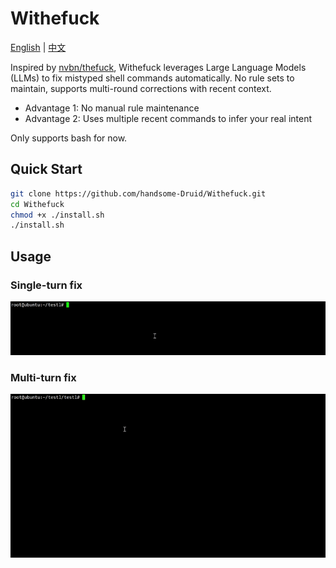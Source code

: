 # Withefuck

[English](./README.en.md) | [中文](./README.md)

Inspired by [nvbn/thefuck](https://github.com/nvbn/thefuck), Withefuck leverages Large Language Models (LLMs) to fix mistyped shell commands automatically. No rule sets to maintain, supports multi-round corrections with recent context.

- Advantage 1: No manual rule maintenance
- Advantage 2: Uses multiple recent commands to infer your real intent

Only supports bash for now.

## Quick Start

```bash
git clone https://github.com/handsome-Druid/Withefuck.git
cd Withefuck
chmod +x ./install.sh
./install.sh
```

## Usage

### Single-turn fix
![Quick Fix](./docs/demo-quick-fix.gif)

### Multi-turn fix

![Iterative Fix](./docs/demo-iterative-fix.gif)
